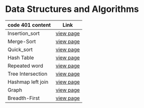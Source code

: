 # Data Structures and Algorithms


| code 401 content         | Link                                                                              |
| ------------------------ | --------------------------------------------------------------------------------- |
| Insertion_sort         | [view page](data_structure/insertion_sort/readme.md) |
| Merge-Sort    | [view page](data_structure/merge_sort/readme.md) |
| Quick_sort    | [view page](data_structure/quick_sort/readme.md) |
| Hash Table    | [view page](data_structure/hashtable/readme.md) |
| Repeated word    | [view page](data_structure/hashmap_repeated_word/readme.md) |
| Tree Intersection    | [view page](data_structure/tree_intersection/readme.md) |
| Hashmap left join    | [view page](data_structure/hashmap_left_join/readme.md) |
| Graph    | [view page](data_structure/graph/readme.md) |
| Breadth-First    | [view page](data_structure/graph_depth_first/readme.md) |
